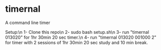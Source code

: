 # timernal
A command line timer

Setup:\n
1- Clone this repo\n
2- sudo bash setup.sh\n
3- run "timernal 013020" for 1hr 30min 20 sec timer.\n
4- run "timernal 013020 001000 2" for timer with 2 sessions of 1hr 30min 20 sec study and 10 min break.
